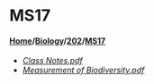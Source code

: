 # MS17
#### [Home](../../..)\/[Biology](../..)\/[202](..)\/[MS17]()
- [_Class Notes.pdf_](Class%20Notes.pdf)
- [_Measurement of Biodiversity.pdf_](Measurement%20of%20Biodiversity.pdf)
